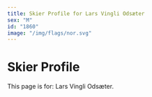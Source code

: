 ```yaml
---
title: Skier Profile for Lars Vingli Odsæter
sex: "M"
id: "1860"
image: "/img/flags/nor.svg" 
---
```


# Skier Profile

This page is for: Lars Vingli Odsæter.
    